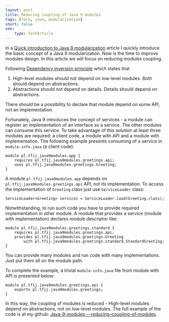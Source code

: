 ```yaml
---
layout: post
title: Reducing coupling of Java 9 modules
tags: [tech, java, modularization]
short: false
seo:
    type: TechArticle
---
```


In a [Quick introduction to Java 9 modularization](2017/03/11/Quick-Introduction-to-Java9-Modularization.html) article I quickly introduce the basic concept of a Java 9 modularization.
Now is the time to improve modules design.
In this article we will focus on reducing modules coupling.

Following [Dependency inversion principle](https://en.wikipedia.org/wiki/Dependency_inversion_principle) which states that

1. High-level modules should not depend on low-level modules. Both should depend on abstractions.
2. Abstractions should not depend on details. Details should depend on abstractions.

There should be a possibility to declare that module depend on some API, not an implementation.

Fortunately, Java 9 introduces the concept of services - a module can register an implementation of an interface as a service.
The other modules can consume this service.
To take advantage of this solution at least three modules are required: a client code, a module with API and a module with implementation.
The following example presents consuming of a service in `module-info.java` (a client code):

```
module pl.tfij.java9modules.app {
    requires pl.tfij.java9modules.greetings.api;
    uses pl.tfij.java9modules.greetings.Greeting;
}
```

A module `pl.tfij.java9modules.app` depends on `pl.tfij.java9modules.greetings.api` API, not its implementation.
To access the implementation of `Greeting` class just use `ServiceLoader`  class:

```
ServiceLoader<Greeting> services = ServiceLoader.load(Greeting.class);
```

Notwithstanding, to run such code you have to provide required implementation in other module.
A module that provides a service (module with implementation) declares module descriptor like:

```
module pl.tfij.java9modules.greetings.standard {
    requires pl.tfij.java9modules.greetings.api;
    provides pl.tfij.java9modules.greetings.Greeting
        with pl.tfij.java9modules.greetings.standard.StandardGreeting;
}
```

You can provide many modules and run code with many implementations.
Just put them all on the module path.

To complete the example, a trivial `module-info.java` file from module with API is presented below:

```
module pl.tfij.java9modules.greetings.api {
    exports pl.tfij.java9modules.greetings;
}
```

In this way, the coupling of modules is reduced - High-level modules depend on abstractions, not on low-level modules.
The full example of the code is at my github: [Java-9-modules---reducing-coupling-of-modules](https://github.com/tfij/Java-9-modules---reducing-coupling-of-modules).
